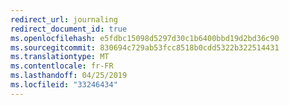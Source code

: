 ```yaml
---
redirect_url: journaling
redirect_document_id: true
ms.openlocfilehash: e5fdbc15098d5297d30c1b6400bbd19d2bd36c90
ms.sourcegitcommit: 830694c729ab53fcc8518b0cdd5322b322514431
ms.translationtype: MT
ms.contentlocale: fr-FR
ms.lasthandoff: 04/25/2019
ms.locfileid: "33246434"
---
```

